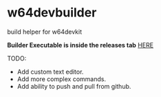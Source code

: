 # w64devbuilder
build helper for w64devkit

**Builder Executable is inside the releases tab** [HERE](https://github.com/Crafter-san/w64devbuilder/releases/tag/v2.0)


TODO:

* Add custom text editor.
* Add more complex commands.
* Add ability to push and pull from github.
